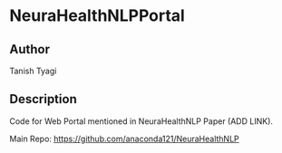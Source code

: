 # NeuraHealthNLPPortal
 
## Author
Tanish Tyagi

## Description
Code for Web Portal mentioned in NeuraHealthNLP Paper (ADD LINK).

Main Repo: https://github.com/anaconda121/NeuraHealthNLP
